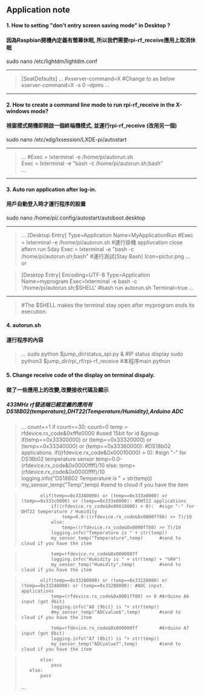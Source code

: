 ## Application note


#### 1. How to setting "don't entry screen saving mode" in Desktop ? 
#### 因為Raspbian開機內定義有螢幕休眠, 所以我們需要rpi-rf_receive應用上取消休眠

sudo nano /etc/lightdm/lightdm.conf 
* * *
>[SeatDefaults]
>...
>#xserver-command=X	#Change to as below
>xserver-command=X -s 0 –dpms
>...
* * *

#### 2. How to create a command line mode to run rpi-rf_receive in the X-windows mode? 
#### 視窗模式開機即開啟一個終端機模式, 並運行rpi-rf_receive (改用另一個)

sudo nano /etc/xdg/lxsession/LXDE-pi/autostart 
* * * 
>...
>#Exec = lxterminal -e /home/pi/autorun.sh    
>Exec = lxterminal -e "bash -c /home/pi/autorun.sh;bash"     
>...
* * * 

#### 3. Auto run application after log-in.
#### 用戶自動登入時才運行程序的設置

sudo nano /home/pi/.config/autostart/autoboot.desktop 
* * * 
>...
>[Desktop Entry]
>Type=Application
>Name=MyApplicationRun
>#Exec = lxterminal -e /home/pi/autorun.sh              #運行掛機 applivcation close aftern run 5day 
>Exec = lxterminal -e "bash -c /home/pi/autorun.sh;bash" #運行測試(Stay Bash)
>Icon=pictur.png
>...
or

>[Desktop Entry]
>Encoding=UTF-8
>Type=Application
>Name=myprogram
>Exec=lxterminal -e bash -c '/home/pi/autorun.sh;$SHELL'     #bash run autorun.sh
>Terminal=true
>...
* * *
>#The $SHELL makes the terminal stay open after myprogram ends its execution.


#### 4. autorun.sh 
#### 運行程序的內容
>...
>sudo python $jump_dir/status_spi.py &           #IP status display
>sudo python3 $jump_dir/rpi_rf/rpi-rf_receive    #本程序main python


#### 5. Change receive code of the display on terminal dispaly.
#### 做了一些應用上的改變,改變接收代碼及顯示
##### 433MHz rf發送端已經定義的應用有DS18B02(temperature),DHT22(Temperature/Humidity),Arduino ADC
>...
>        count+=1
>        if count==30:
>            count=0
>            temp = rfdevice.rx_code&0xfffe0000          #used 15bit for id &group
>            if(temp==0x33300000) or (temp==0x33320000) or (temp==0x33340000) or (temp==0x33360000): #DS18b02 applications.
>                if((rfdevice.rx_code&0x00010000) > 0):  #sign "-" for DS18b02 temperature sensor
>                    temp=0.0-(rfdevice.rx_code&0x0000ffff)/10
>                else:
>                    temp=(rfdevice.rx_code&0x0000ffff)/10          
>                logging.info("DS18B02 Temperature is " + str(temp))
>                my_sensor_temp("Temp",temp)             #send to cloud if you have the item

>            elif(temp==0x33380000) or (temp==0x333a0000) or (temp==0x333c0000) or (temp==0x333e0000): #DHT22 applications
>                if((rfdevice.rx_code&0x00010000) > 0):  #sign "-" for DHT22 temperature / Humidity
>                    temp=0.0-((rfdevice.rx_code&0x0000ff80) >> 7)/10
>                else:
>                    temp=((rfdevice.rx_code&0x0000ff80) >> 7)/10
>                logging.info("Temperature is " + str(temp)) 
>                my_sensor_temp("Temperature",temp)      #send to cloud if you have the item

>                temp=rfdevice.rx_code&0x0000007f
>                logging.info("Humidity is " + str(temp) + "%RH")
>                my_sensor_temp("Humidity",temp)         #send to cloud if you have the item

>            elif(temp==0x33200000) or (temp==0x33220000) or (temp==0x33240000) or (temp==0x33280000): #ADC input applications
>                temp=(rfdevice.rx_code&0x0001ff00) >> 8 #Arduino A6 input (got 9bit)
>                logging.info("A6 (9bit) is "+ str(temp))   
>                #my_sensor_temp("ADCvalue6",temp)       #send to cloud if you have the item

>                temp=rfdevice.rx_code&0x000000ff        #Arduino A7 input (got 8bit)
>                logging.info("A7 (8bit) is "+ str(temp))   
>                my_sensor_temp("ADCvalue7",temp)        #send to cloud if you have the item

>            else:
>                pass
>        else:
>            pass
>...

